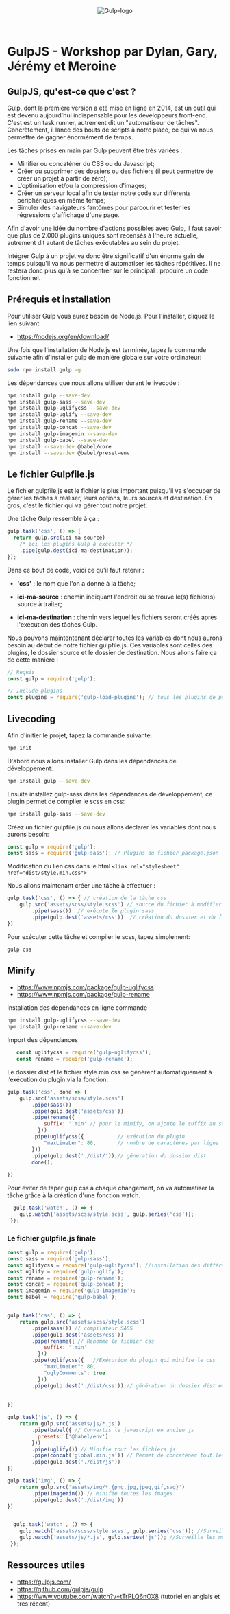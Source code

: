 ﻿<p align="center">
  <img src="https://www.alsacreations.com/xmedia/doc/original/gulp-bann.png" alt="Gulp-logo">
</p>

</br>

# GulpJS - Workshop par Dylan, Gary, Jérémy et Meroine

## GulpJS, qu'est-ce que c'est ?

Gulp, dont la première version a été mise en ligne en 2014, est un outil qui est devenu aujourd'hui indispensable pour les developpeurs front-end. C'est est un task runner, autrement dit un "automatiseur de tâches". Concrètement, il lance des bouts de scripts à notre place, ce qui va nous permettre de gagner énormément de temps.

Les tâches prises en main par Gulp peuvent être très variées :

- Minifier ou concaténer du CSS ou du Javascript;
- Créer ou supprimer des dossiers ou des fichiers (il peut permettre de créer un projet à partir de zéro);
- L'optimisation et/ou la compression d'images;
- Créer un serveur local  afin de tester notre code sur différents périphériques en même temps;
- Simuler des navigateurs fantômes pour parcourir et tester les régressions d'affichage d'une page.

Afin d'avoir une idée du nombre d'actions possibles avec Gulp, il faut savoir que plus de 2.000 plugins uniques sont recensés à l'heure actuelle, autrement dit autant de tâches exécutables au sein du projet. 

Intégrer Gulp à un projet va donc être significatif d'un énorme gain de temps puisqu'il va nous permettre d'automatiser les tâches répétitives. Il ne restera donc plus qu'à se concentrer sur le principal : produire un code fonctionnel.

## Prérequis et installation
 	
  Pour utiliser Gulp vous aurez besoin de Node.js. Pour l'installer, cliquez le lien suivant:
	
- https://nodejs.org/en/download/

Une fois que l'installation de Node.js est terminée, tapez la commande suivante afin d'installer gulp de manière globale sur votre ordinateur:

```bash
sudo npm install gulp -g
```
Les dépendances que nous allons utiliser durant le livecode :
```bash
npm install gulp --save-dev
npm install gulp-sass --save-dev
npm install gulp-uglifycss --save-dev
npm install gulp-uglify --save-dev
npm install gulp-rename --save-dev
npm install gulp-concat --save-dev
npm install gulp-imagemin --save-dev
npm install gulp-babel --save-dev
npm install --save-dev @babel/core
npm install --save-dev @babel/preset-env
```

## Le fichier Gulpfile.js

Le fichier gulpfile.js est le fichier le plus important puisqu'il va s'occuper de gérer les tâches à réaliser, leurs options, leurs sources et destination. En gros, c'est le fichier qui va gérer tout notre projet.

Une tâche Gulp ressemble à ça :

```javascript
gulp.task('css', () => {
  return gulp.src(ici-ma-source)
    /* ici les plugins Gulp à exécuter */
    .pipe(gulp.dest(ici-ma-destination));
});

```

Dans ce bout de code, voici ce qu'il faut retenir :

- **'css'** : le nom que l'on a donné à la tâche;

- **ici-ma-source** : chemin indiquant l'endroit où se trouve le(s) fichier(s) source à traiter;

- **ici-ma-destination** : chemin vers lequel les fichiers seront créés après l'exécution des tâches Gulp.

Nous pouvons maintentenant déclarer toutes les variables dont nous aurons besoin au début de notre fichier gulpfile.js. Ces variables sont celles des plugins, le dossier source et le dossier de destination. Nous allons faire ça de cette manière :

```javascript
// Requis
const gulp = require('gulp');

// Include plugins
const plugins = require('gulp-load-plugins'); // tous les plugins de package.json

```

## Livecoding

<!-- parler en quelques mots de ce que Gary et Dylan vont présenter -->
Afin d'initier le projet, tapez la commande suivante:

```bash
npm init
```
D'abord nous allons installer Gulp dans les dépendances de développement:

```bash
npm install gulp --save-dev
```
Ensuite installez gulp-sass dans les dépendances de développement, ce plugin permet de compiler le scss en css:

```bash
npm install gulp-sass --save-dev
```
Créez un fichier gulpfile.js où nous allons déclarer les variables dont nous aurons besoin:

```js
const gulp = require('gulp');
const sass = require('gulp-sass'); // Plugins du fichier package.json
```
Modification du lien css dans le html 
```<link rel="stylesheet" href="dist/style.min.css">```

Nous allons maintenant créer une tâche à effectuer :

```js
gulp.task('css', () => { // création de la tâche css
    gulp.src('assets/scss/style.scss') // source du fichier à modifier 
        .pipe(sass())  // exécute le plugin sass 
        .pipe(gulp.dest('assets/css'))  // création du dossier et du fichier css 
})
```

Pour exécuter cette tâche et compiler le scss, tapez simplement:

```bash
gulp css
```
## Minify 

- https://www.npmjs.com/package/gulp-uglifycss
- https://www.npmjs.com/package/gulp-rename

Installation des dépendances en ligne commande
```bash
npm install gulp-uglifycss --save-dev
npm install gulp-rename --save-dev
```

Import des dépendances 
```js
   const uglifycss = require('gulp-uglifycss');
   const rename = require('gulp-rename');
```
Le dossier dist et le fichier style.min.css se génèrent automatiquement à l’exécution du plugin via la fonction: 
```js
gulp.task('css', done => { 
    gulp.src('assets/scss/style.scss') 
        .pipe(sass())  
        .pipe(gulp.dest('assets/css')) 
        .pipe(rename({
            suffix: '.min' // pour le minify, on ajoute le suffix au style.css (style.min.css)
          }))
        .pipe(uglifycss({           // exécution du plugin
            "maxLineLen": 80,       // nombre de caractères par ligne
        }))
        .pipe(gulp.dest('./dist/'));// génération du dossier dist
        done();
        
})
```
Pour éviter de taper gulp css à chaque changement, on va automatiser la tâche grâce à la création d'une fonction watch.
```js
  gulp.task('watch', () => {
    gulp.watch('assets/scss/style.scss', gulp.series('css'));
 });
```
### Le fichier gulpfile.js finale

```js
const gulp = require('gulp');
const sass = require('gulp-sass');
const uglifycss = require('gulp-uglifycss'); //installation des différents plugins
const uglify = require('gulp-uglify');
const rename = require('gulp-rename');
const concat = require('gulp-concat');
const imagemin = require('gulp-imagemin');
const babel = require('gulp-babel');


gulp.task('css', () => {
    return gulp.src('assets/scss/style.scss') 
        .pipe(sass()) // compilateur SASS
        .pipe(gulp.dest('assets/css'))
        .pipe(rename({ // Renomme le fichier css
            suffix: '.min'
          }))
        .pipe(uglifycss({   //Exécution du plugin qui minifie le css        
            "maxLineLen": 80,
            "uglyComments": true
          }))
        .pipe(gulp.dest('./dist/css'));// génération du dossier dist et du fichier css
        
        
})

gulp.task('js', () => {
    return gulp.src('assets/js/*.js')
        .pipe(babel({ // Convertis le javascript en ancien js
          presets: ['@babel/env']
        }))
        .pipe(uglify()) // Minifie tout les fichiers js
        .pipe(concat('global.min.js')) // Permet de concaténer tout les fichiers JS
        .pipe(gulp.dest('./dist/js'))
})

gulp.task('img', () => {
    return gulp.src('assets/img/*.{png,jpg,jpeg,gif,svg}')
        .pipe(imagemin()) // Minifie toutes les images
        .pipe(gulp.dest('./dist/img'))
})


  gulp.task('watch', () => {
    gulp.watch('assets/scss/style.scss', gulp.series('css')); //Surveille toutes les modifications dans le fichier style.scss
    gulp.watch('assets/js/*.js', gulp.series('js')); //Surveille les modifications de tout les fichier js
 });
```


## Ressources utiles

- https://gulpjs.com/
- https://github.com/gulpjs/gulp
- https://www.youtube.com/watch?v=tTrPLQ6nOX8 (tutoriel en anglais et très récent)

